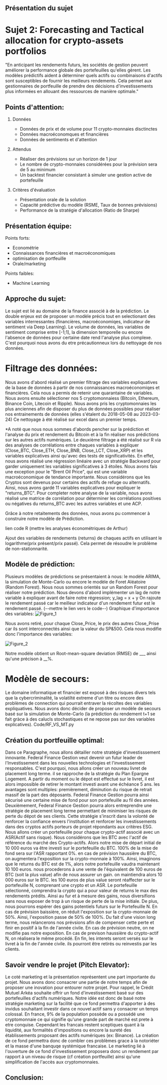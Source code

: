 ## Présentation du sujet
# Sujet 2: Forecasting and Tactical allocation for crypto-assets portfolios

"En anticipant les rendements futurs, les sociétés de gestion peuvent améliorer la performance globale des portefeuilles qu'elles gèrent.
Les modèles prédictifs aident à déterminer quels actifs ou combinaisons d'actifs sont susceptibles de fournir les meilleurs rendements.
Cela permet aux gestionnaires de portfeuille de prendre des décisions d'investissements plus informées en allouant des ressources de manière optimale."

## Points d'attention:
1. Données
    - Données de prix et de volume pour 11 crypto-monnaies disctinctes
    - Données macroéconomques et financières
    - Données de sentiments et d'attention
   
3. Attendus
    - Réaliser des prévisions sur un horizon de 1 jour
    - Le nombre de crypto-monnaies considérées pour la prévision sera de 5 au minimum
    - Un backtest financier consistant à simuler une gestion active de portefeuille

3. Critères d'évaluation
   - Présentation orale de la solution
   - Capacité prédictive du modèle (RSME, Taux de bonnes prévisions)
   - Performance de la stratégie d'allocation (Ratio de Sharpe)

## Présentation équipe: 
Points forts:
- Econométrie
- Connaissances financières et macroéconomiques
- optimisation de portfeuille
- Orale/marketing

Points faibles:
- Machine Learning

## Approche du sujet:
  Le sujet est lié au domaine de la finance associé à de la prédiction. Le double enjeux est de proposer un modèle précis tout en selectionant des variables interressantes (financières, macroéconomiqes, indicateur de sentiment via Deep Learning). Le volume de données, les variables de sentiment comprise entre [-1;1], la dimension temporelle ou encore l'absence de données pour certaine date rend l'analyse plus complexe. C'est pourquoi nous avons du etre précautionneux lors du nettoyage de nos données. 

# Filtrage des données:
Nous avons d'abord réalisé un premier filtrage des variables expliquatives de la base de données à partir de nos connaissances macroéconomiqes et financières.
Cela nous a permis de retenir une quarantaine de variables.
Nous avons ensuite sélectioner nos 5 cryptomonnaiess (Bitcoin, Ethereum, Binance Coin, Litecoin et Ripple). Nous avons pris les cryptomonnaies les plus anciennes afin de disposer du plus de données possibles pour réaliser nos entrainements de données (elles s'étalent du 2018-05-08 au 2023-03-24)
Ce nettoyage à été réalisé sur excel dans un premier temps.

*A noté que nous nous sommes d'abords pencher sur la prédiction et l'analyse du prix et rendement du Bitcoin et à la fin réaliser nos prédictions sur les autres actifs numériques.
Le deuxième filtrage a été réalisé sur R via des analyses de corrélations entre chaques variables à expliquer (Close_BTC, Close_ETH, Close_BNB, Close_LCT, Close_XRP) et les variables explicatives ainsi qu'avec des tests de significativités.
En effet, nous avons réalisé une régression linéaire avec un stratégie Backward pour garder uniquement les variables significatives à 3 étoiles. Nous avons fais une exception pour le "Brent Oil Price", qui est  une variable macroéconomique de tendance importante. Nous considérons que les Cryptos sont devenus pour certains des actifs de refuge ou alternatifs. Ainsi, nous avons gardé 11 variables explicatives pour expliquer le "returns_BTC". Pour completer notre analyse de la variable, nous avons réalisé une matrice de corrélation pour déterminer les corrélations positives ou négatives du returns_BTC avec les autres variables et une ACP.

Grâce à notre retaitements des données, nous avons pu commencer à construire notre modèle de Prédiction.

lien code R (mettre les analyses économétriques de Arthur)

Ajout des variables de rendements (returns) de chaques actifs en utilisant le logarithme(prix présent/prix passé). Cela permet de résoudre le problème de non-stationnarité.

## Modèle de prédiction:
Plusieurs modèles de prédictions se présentaient à nous: le modèle ARIMA, la simulation de Monte-Carlo ou encore le modèle de Foret Aléatoire (Random Forest).
Nous nous sommes orientés sur un Random Forest pour réaliser notre prédiction.
Nous devons d'abord implémenter un lag de notre variable à expliquer avant de faire notre régression; y_lag = x + y
On rajoute le rendement passé car le meilleur indicateur d'un rendement futur est le rendement passé.
(--mettre le lien vers le code--)
Graphique d'importance des variables:
![Figure_1](https://github.com/MATHRD/RennesDataChallenge2024/assets/147998549/3117cf3b-2b84-4afd-a23b-3fd4e12d547a)

Nous avons retiré, pour chaque Close_Price, le prix des autres Close_Prise car ils sont interconnectés ainsi que la valeur du SP&500.
Cela nous modifie donc l'importance des variables:

![Figure_2](https://github.com/MATHRD/RennesDataChallenge2024/assets/147998549/c71a8746-084f-47a2-bd5e-6b36c8cf9a64)

Notre modèle obtient un Root-mean-square deviation (RMSE) de ___ ainsi qu'une précison à __%.

# Modèle de secours:
Le domaine informatique et financier est exposé à des risques divers tels que la cybercriminalité, la volatilté extreme d'un titre ou encore des problèmes de connection qui pourrait entraver la récoltes des variables expliquatives.
Nous avons donc décider de proposer un modèle de secours basé sur la simulation de Monte-Carlo (la prédiction du rendement t+1 se fait gràce à des calucls stochastiques et ne repose pas sur des variables explicatives).
Code/RF_VS_MT.py


## Création du portfeuille optimal:
  Dans ce Paragraphe, nous allons détailler notre stratégie d'investisssement innovante. Federal Finance Gestion veut devenir un futur leader de l'Investissement dans les nouvelles technologies et l'investissement responsables. C'est pourquoi, nous allons créer un nouveau livret de placement long terme. il se rapproche de la stratégie du Plan Epargne Logement. A partir du moment ou le dépot est effectué sur le livret, il est alors impossible de retirer le montant investi avant une échéance 5 ans. les avantages sont multiples: premièrement, diminution du risque de retrait massif de la part des déposants. Federal Finance Gestion pourra ainsi sécurisé une certaine mise de fond pour son portefeuille au fil des années. Deuxièmement, Federal Finance Gestion pourra alors entreprendre une stratégie de placement long terme permettant de minimiser les risques de perte du dépot de ses clients. Cette stratégie s'inscrit  dans la volonté de renforcer la confiance envers l'institution et renforcer les investissements dans des cryptos actifs porteurs de projet répondants aux critères ESG.
  Nous allons créer un portefeuille pour chaque crypto-actif associé avec un ASR(Actif sans risque). Nous considérons que les BTC avec l'actif de référence du marché des Crypto-actifs. Alors notre mise de départ initial de 10 000 euros va être investi sur le portefeuille du BTC. 100% de la mise de fond sera sur l'ASR rapportant 0%. en cas de prévision haussière du BTC, on augmentera l'exposition sur la crypto-monnaie à 100%. Ainsi, imaginons que le returns du BTC est de 1%, alors notre portefeuille vaudra maintenant 10 100 euros. nous procederons à une vente de l'équivalent de 100 euros de BTC (soit la plus value) afin de nous assurer un gain. on maintiendra alors 10 000 euros sur le BTC. les 100 euros de plus value seront réaffecter sur le portefeuille N, comprenant une crypto et un ASR. Le portefeuille sélectionné, comprendra la crypto qui a pour valeur de returns le max des rendements prédits. Ainsi au fur et à mesure des gains, nous diversifions sans nous exposer de trop à un risque de perte de la mise initiale. De plus, nous pourrons espérer des gains potentiels futurs sur le Portefeuille N. En cas de prévision baissière, on réduit l'exposition sur la crypto-monnaie de 50%. Ainsi, l'exposition passe de 50% de 100%. Du fait d'une vision long terme, nous relancerons nos prévsions afin de compenser cette perte et finir en positif à la fin de l'année civile. En cas de prévision neutre, on ne modifie pas notre exposition.  En cas de previson haussière du crypto-actif N, on réalisera le même procédé. 
  En fin, les interets seront versés sur le livret à la fin de l'année civile. ils pourront être retirés ou reinvestis par les clients.
 

## Savoir vendre le projet (Pitch Elevator):
Le coté marketing et la présentation représentent une part importante du projet. Nous avons donc consacrer une partie de notre temps afin de proposer une inovation pour entourer notre projet. Pour rappel, le Crédit Mutuel Arkéa
souhaite offrir un fond d'investissement basé sur des portefeuilles d'actifs numériques. Notre idée est donc de basé notre stratégie marketing sur la facilité que ce fond permettra d'apporter à des invidus souhaitant investir dans ce nouvel actif sans y consacrer un temps colossal. En france, 9% de la population possède ou a possédé une cryptomonnaie ce qui signifie qu'une grande part de marché est prete à etre conquise. Cependant les francais restent sceptiques quant à la liquidité, aux formalités d'impositions ou encore la sureté des établissements proposant des actifs numériques (ex: Binance). La création de ce fond permettra donc de combler ces problèmes grace à la notoriéter et la masse d'une banquqe systémique francaise.
Le marketing lié à l'ouverture de ce fond d'investissement proposera donc un rendement par rapport à un niveau de risque (cf création portfeuille) ainsi qu'une simplification de l'accès aux cryptomonnaies.

## Conclusion:


